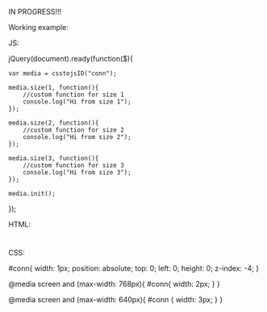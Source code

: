 IN PROGRESS!!!

Working example:

JS:

jQuery(document).ready(function($){
    
    var media = csstojsID("conn");
    
    media.size(1, function(){
        //custom function for size 1
        console.log("Hi from size 1");
    });
    
    media.size(2, function(){
        //custom function for size 2
        console.log("Hi from size 2");
    });
    
    media.size(3, function(){
        //custom function for size 3
        console.log("Hi from size 3");
    });
    
    media.init();
    
    
});

HTML:
#
# <div id="conn"></div>

CSS:

#conn{
    width: 1px;
    position: absolute;
    top: 0;
    left: 0;
    height: 0;
    z-index: -4;
}

@media screen and (max-width: 768px){
    #conn{
        width: 2px;
    }
}

@media screen and (max-width: 640px){
    #conn {
        width: 3px;
    }
}
